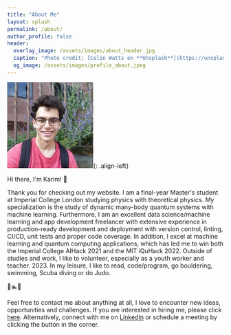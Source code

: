 ```yaml
---
title: "About Me"
layout: splash
permalink: /about/
author_profile: false
header:
  overlay_image: /assets/images/about_header.jpg
  caption: "Photo credit: [Colin Watts on **Unsplash**](https://unsplash.com/photos/C8e3LGjg3fc)"
  og_image: /assets/images/profile_about.jpeg
---
```


![profile-image](/assets/images/profile_about.jpeg){: .align-left}

Hi there, I'm Karim! 👋


Thank you for checking out my website. I am a final-year Master's student at Imperial College London studying physics with theoretical physics.
My specialization is the study of dynamic many-body quantum systems with machine learning.
Furthermore, I am an excellent data science/machine learning and app development
freelancer with extensive experience in production-ready development and deployment with version control,
linting, CI/CD, unit tests and proper code coverage. In addition, I excel at machine learning and quantum
computing applications, which has led me to win both the Imperial College AIHack 2021 and the MIT iQuHack 2022.
Outside of studies and work, I like to volunteer, especially as a youth worker and teacher. 2023. In my leisure, I like to read, code/program, go bouldering, swimming, Scuba diving or do Judo.

🤿🏊🥋

Feel free to contact me about anything at all,
I love to encounter new ideas, opportunities and challenges.
If you are interested in hiring me, please click
[here](https://karimaed.github.io/hire/). Alternatively,
connect with me on [LinkedIn](https://www.linkedin.com/in/karimaed/)
or schedule a meeting by clicking the button in the corner.
